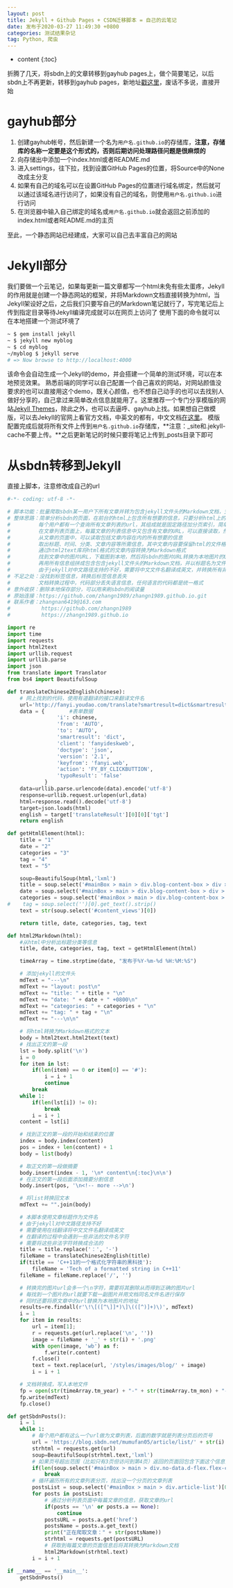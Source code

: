 ```yaml
---
layout: post
title: Jekyll + Github Pages + CSDN迁移脚本 = 自己的云笔记
date: 发布于2020-03-27 11:49:30 +0800
categories: 测试结果杂记
tag: Python, 爬虫
---
```



* content
{:toc}

折腾了几天，将sbdn上的文章转移到gayhub pages上，做个简要笔记，以后sbdn上不再更新，转移到gayhub pages，新地址[戳这里](https://zhangn1989.github.io)，废话不多说，直接开始

<!-- more -->

# gayhub部分

 1. 创建gayhub帐号，然后新建一个名为```用户名.github.io```的存储库，**注意，存储库的名称一定要是这个形式的，否则后期访问处理路径问题是很麻烦的**
 2. 向存储出中添加一个index.html或者README.md
 3. 进入settings，往下拉，找到设置GitHub Pages的位置，将Source中的None改成主分支
 4. 如果有自己的域名可以在设置GitHub Pages的位置进行域名绑定，然后就可以通过该域名进行访问了，如果没有自己的域名，则使用```用户名.github.io```进行访问
 5. 在浏览器中输入自己绑定的域名或```用户名.github.io```就会返回之前添加的index.html或者README.md的主页
 
 至此，一个静态网站已经建成，大家可以自己去丰富自己的网站
# Jekyll部分
我们要做一个云笔记，如果每更新一篇文章都写一个html未免有些太蛋疼，Jekyll的作用就是创建一个静态网站的框架，并将Markdown文档直接转换为html，当Jekyll架设好之后，之后我们只要写自己的Markdown笔记就行了，写完笔记后上传到指定目录等待Jekyll编译完成就可以在网页上访问了
使用下面的命令就可以在本地搭建一个测试环境了

```bash
~ $ gem install jekyll
~ $ jekyll new myblog
~ $ cd myblog
~/myblog $ jekyll serve
# => Now browse to http://localhost:4000
```

该命令会自动生成一个Jekyll的demo，并会搭建一个简单的测试环境，可以在本地预览效果。
熟悉前端的同学可以自己配置一个自己喜欢的网站，对网站颜值没要求的也可以直接用这个demo，既关心颜值，也不想自己动手的也可以去找别人做好分享的，自己拿过来简单改点信息就能用了。这里推荐一个专门分享模版的网站[Jekyll Themes](http://jekyllthemes.org)，除此之外，也可以去逼呼、gayhub上找。如果想自己做模版，可以去Jekyll的官网上看官方文档，中英文的都有，中文文档[在这里](http://jekyllcn.com)。
模版配置完成后就将所有文件上传到```用户名.github.io```存储库，**注意：_site和.jekyll-cache不要上传。**之后更新笔记的时候只要将笔记上传到_posts目录下即可

# 从sbdn转移到Jekyll
直接上脚本，注意修改成自己的url

```python
#-*- coding: utf-8 -*-

# 脚本功能：批量爬取sbdn某一用户下所有文章并转为包含jekyll文件头的Markdown文档，支持获取文中图片并修改为本地url
# 整体思路：简单分析sbdn的页面，在前台的html上包含所有想要的信息，只要分析html上的信息进行检索即可
#         每个用户都有一个查询所有文章列表的url，其组成就是固定路径加分页索引，简单循环枚举即可获取所有文章列表信息
#         在文章列表页面上，每篇文章的列表信息中又包含有文章的URL，可以直接读取，然后爬取文章的页面
#         从文章的页面中，可以读取包括文章内容在内的所有想要的信息
#         取出标题、时间、分类、文章内容等所需信息，其中文章内容要保留html的文件格式，其他信息可以直接读取内容
#         通过html2text库将html格式的文章内容转换为Markdown格式
#         找到文章中的图片URL，下载图到本地，然后将sbdn的图片URL转换为本地图片的URL
#         再用所有信息组拼成包含包含jekyll文件头的Markdown文档，并以标题名为文件名保存到本地
#         由于jekyll对中文路径支持的不好，需要将中文文件名翻译成英文，并转换所有非法文件名字符，本例调用的是有道翻译的网络接口
# 不足之处：没找到标签信息，转换后标签信息丢失
#         文档转换过程中，代码部分丢失语言信息，任何语言的代码都是统一格式
# 意外收获：删除本地保存部分，可以用来刷sbdn的阅读量
# 原始连接：https://github.com/zhangn1989/zhangn1989.github.io.git
# 联系作者：zhangnan6419@163.com
#          https://github.com/zhangn1989
#          https://zhangn1989.github.io

import re
import time
import requests
import html2text
import urllib.request
import urllib.parse
import json
from translate import Translator
from bs4 import BeautifulSoup

def translateChinese2English(chinese):
    # 网上找到的代码，使用有道翻译的接口来翻译文件名
    url='http://fanyi.youdao.com/translate?smartresult=dict&smartresult=rule&sessionFrom=http://fanyi.youdao.com/'
    data = {        #表单数据
                'i': chinese,
                'from': 'AUTO',
                'to': 'AUTO',
                'smartresult': 'dict',
                'client': 'fanyideskweb',
                'doctype': 'json',
                'version': '2.1',
                'keyfrom': 'fanyi.web',
                'action': 'FY_BY_CLICKBUTTION',
                'typoResult': 'false'
            }
    data=urllib.parse.urlencode(data).encode('utf-8')
    response=urllib.request.urlopen(url,data)
    html=response.read().decode('utf-8')
    target=json.loads(html)
    english = target['translateResult'][0][0]['tgt']
    return english

def getHtmlElement(html):
    title = "1"
    date = "2"
    categories = "3"
    tag = "4"
    text = "5"

    soup=BeautifulSoup(html,'lxml')
    title = soup.select('#mainBox > main > div.blog-content-box > div > div > div.article-title-box > h1')[0].get_text().strip()
    date = soup.select('#mainBox > main > div.blog-content-box > div > div > div.article-info-box > div.up-time')[0].get_text().strip()
    categories = soup.select('#mainBox > main > div.blog-content-box > div > div > div.article-info-box > div.slide-content-box > div.tags-box.artic-tag-box > a')[0].get_text().strip()
#    tag = soup.select('')[0].get_text().strip()
    text = str(soup.select('#content_views')[0])

    return title, date, categories, tag, text

def html2Markdown(html):
    #从html中分析出标题分类等信息
    title, date, categories, tag, text = getHtmlElement(html)

    timeArray = time.strptime(date, "发布于%Y-%m-%d %H:%M:%S")

    # 添加jekyll的文件头
    mdText = "---\n"
    mdText += "layout: post\n"
    mdText += "title: " + title + "\n"
    mdText += "date: " + date + " +0800\n"
    mdText += "categories: " + categories + "\n"
    mdText += "tag: " + tag + "\n"
    mdText += "---\n\n"

    # 将html转换为Markdown格式的文本
    body = html2text.html2text(text)
    # 找出正文的第一段
    lst = body.split('\n')
    i = 0
    for item in lst:
        if(len(item) == 0 or item[0] == '#'):
            i = i + 1
            continue
        break
    while 1:
        if(len(lst[i]) != 0):
            break
        i = i + 1
    content = lst[i]

    # 找到正文的第一段的开始和结束的位置
    index = body.index(content)
    pos = index + len(content) + 1
    body = list(body)

    # 取正文的第一段做摘要
    body.insert(index - 1, '\n* content\n{:toc}\n\n')
    # 在正文的第一段后面添加摘要分割信息
    body.insert(pos, '\n<!-- more -->\n')

    # 将list转换回文本
    mdText += "".join(body)

    # 本脚本使用文章标题作为文件名
    # 由于jekyll对中文路径支持不好
    # 需要使用在线翻译将中文文件名翻译成英文
    # 在翻译的过程中会遇到一些非法的文件名字符
    # 需要将这些非法字符转换成合法的    
    title = title.replace('：', '-')
    fileName = translateChinese2English(title)
    if(title == 'C++11的一个格式化字符串的黑科技'):
        fileName = 'Tech of a formatted string in C++11'
    fileName = fileName.replace('/', '')

    # 转换完的图片url会多一个\n字符，需要将其删除从而得到正确的图片url
    # 每找到一个图片的url就要下载一副图片并用文档同名文件名进行保存
    # 同时还要将原文章中的url替换为本地图片的地址
    results=re.findall(r'\!\[([^\]]*)\]\(([^)]+)\)', mdText)
    i = 1
    for item in results:
        url = item[1];
        r = requests.get(url.replace('\n', ''))
        image = fileName + '_' + str(i) + '.png'
        with open(image, 'wb') as f:
            f.write(r.content) 
        f.close()
        text = text.replace(url, '/styles/images/blog/' + image)
        i = i + 1

    # 文档转换成，写入本地文件
    fp = open(str(timeArray.tm_year) + "-" + str(timeArray.tm_mon) + "-" + str(timeArray.tm_mday) + "-" + fileName + ".markdown", "w", encoding='UTF-8')
    fp.write(mdText)
    fp.close()

def getSbdnPosts():
    i = 1
    while 1:
        # 每个用户都有这么一个url做为文章列表，后面的数字就是列表分页后的页号
        url = 'https://blog.sbdn.net/mumufan05/article/list/' + str(i)
        strhtml = requests.get(url)
        soup=BeautifulSoup(strhtml.text,'lxml')
        # 如果页号超出范围（比如只有3页但访问到第4页）返回的页面回包含下面这个信息，如果返回的页面有这个信息说明所有页面遍历完成，可以退出了
        if(len(soup.select('#mainBox > main > div.no-data.d-flex.flex-column.justify-content-center.align-items-center')) != 0):
            break
        # 循环遍历所有的文章列表分页，找出没一个分页的文章列表
        postsList = soup.select('#mainBox > main > div.article-list')[0].contents
        for posts in postsList:
            # 通过分析列表页面中每篇文章的信息，获取文章的url
            if(posts == '\n' or posts.a == None):
                continue
            postsURL = posts.a.get('href')
            postsName = posts.a.get_text()
            print("正在爬取文章：" + str(postsName))
            strhtml = requests.get(postsURL)
            # 获取到每篇文章的页面信息后将其转换为Markdown文档
            html2Markdown(strhtml.text)
        i = i + 1  

if __name__ == '__main__':
    getSbdnPosts()

```

